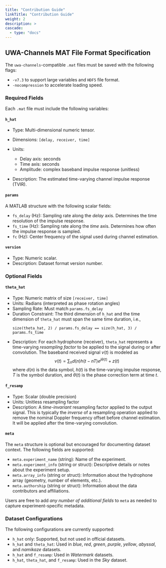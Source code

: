 ```yaml
---
title: "Contribution Guide"
linkTitle: "Contribution Guide"
weight: 2
description: >
cascade:
  - type: "docs"
---
```


## UWA-Channels MAT File Format Specification

The `uwa-channels`-compatible `.mat` files must be saved with the following flags:

* `-v7.3` to support large variables and `HDF5` file format.
* `-nocompression` to accelerate loading speed.

### Required Fields

Each `.mat` file must include the following variables:

#### **`h_hat`**

* Type: Multi-dimensional numeric tensor.
* Dimensions: `[delay, receiver, time]`
* Units:

  * Delay axis: seconds
  * Time axis: seconds
  * Amplitude: complex baseband impulse response (unitless)
* Description: The estimated time-varying channel impulse response (TVIR).

#### **`params`**

A MATLAB structure with the following scalar fields:

* `fs_delay` (Hz): Sampling rate along the *delay* axis. Determines the time resolution of the impulse response.
* `fs_time` (Hz): Sampling rate along the *time* axis. Determines how often the impulse response is sampled.
* `fc` (Hz): Center frequency of the signal used during channel estimation.

#### **`version`**

* Type: Numeric scalar.
* Description: Dataset format version number.

### Optional Fields

#### **`theta_hat`**

* Type: Numeric matrix of size `[receiver, time]`
* Units: Radians (interpreted as phase rotation angles)
* Sampling Rate: Must match `params.fs_delay`
* Duration Constraint: The third dimension of `h_hat` and the time dimension of `theta_hat` must span the same time duration, i.e.,
  ```
  size(theta_hat, 2) / params.fs_delay == size(h_hat, 3) / params.fs_time
  ``` 
* Description: For each hydrophone (receiver), `theta_hat` represents a time-varying *resampling factor* to be applied to the signal during or after convolution. The baseband received signal $v(t)$ is modeled as
   $$v(t) = \sum_n d(n) h(t - nT) e^{j \theta(t)} + z(t)$$
   where $d(n)$ is the data symbol, $h(t)$ is the time-varying impulse response, $T$ is the symbol duration, and $\theta(t)$ is the phase correction term at time $t$.

#### **`f_resamp`**

* Type: Scalar (double precision)
* Units: Unitless resampling factor
* Description: A *time-invariant* resampling factor applied to the output signal. This is typically the *inverse* of a resampling operation applied to remove the nominal Doppler frequency offset before channel estimation. It will be applied after the time-varying convolution.

#### **`meta`**

The `meta` structure is optional but encouraged for documenting dataset context. The following fields are supported:

* `meta.experiment_name` (string): Name of the experiment.
* `meta.experiment_info` (string or struct): Descriptive details or notes about the experiment setup.
* `meta.array_info` (string or struct): Information about the hydrophone array (geometry, number of elements, etc.).
* `meta.authorship` (string or struct): Information about the data contributors and affiliations.

Users are free to add *any number of additional fields* to `meta` as needed to capture experiment-specific metadata.

### Dataset Configurations

The following configurations are currently supported:

* `h_hat` only: Supported, but not used in official datasets.
* `h_hat` and `theta_hat`: Used in *blue*, *red*, *green*, *purple*, *yellow*, *abyssal*, and *namikaze* datasets.
* `h_hat` and `f_resamp`: Used in *Watermark* datasets.
* `h_hat`, `theta_hat`, and `f_resamp`: Used in the *Sky* dataset.

